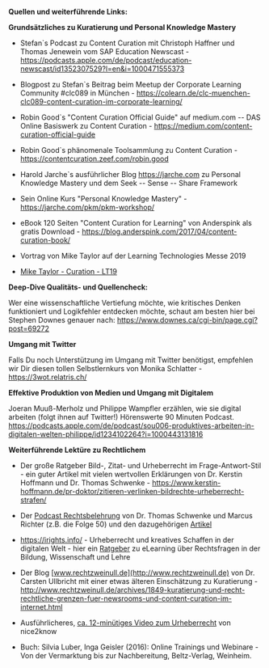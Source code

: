 **Quellen und weiterführende Links:**

**Grundsätzliches zu Kuratierung und Personal Knowledge Mastery**

* Stefan\`s Podcast zu Content Curation mit Christoph Haffner und Thomas Jenewein vom SAP Education Newscast - https://podcasts.apple.com/de/podcast/education-newscast/id1352307529?l=en&i=1000471555373

* Blogpost zu Stefan\`s Beitrag beim Meetup der Corporate Learning
Community #clc089 in München - https://colearn.de/clc-muenchen-clc089-content-curation-im-corporate-learning/

* Robin Good\`s "Content Curation Official Guide" auf medium.com -- DAS
Online Basiswerk zu Content Curation - https://medium.com/content-curation-official-guide

* Robin Good\`s phänomenale Toolsammlung zu Content Curation - https://contentcuration.zeef.com/robin.good

* Harold Jarche\`s ausführlicher Blog <https://jarche.com> zu Personal Knowledge Mastery und dem Seek -- Sense -- Share Framework

* Sein Online Kurs "Personal Knowledge Mastery" - https://jarche.com/pkm/pkm-workshop/

* eBook 120 Seiten "Content Curation for Learning" von Anderspink als gratis Download - https://blog.anderspink.com/2017/04/content-curation-book/

* Vortrag von Mike Taylor auf der Learning Technologies Messe 2019

* [Mike Taylor - Curation - LT19](https://youtu.be/5Q36elOJMkc)

**Deep-Dive Qualitäts- und Quellencheck:**

Wer eine wissenschaftliche Vertiefung möchte, wie kritisches Denken funktioniert und Logikfehler entdecken möchte, schaut am besten hier bei Stephen Downes genauer nach: https://www.downes.ca/cgi-bin/page.cgi?post=69272

**Umgang mit Twitter**

Falls Du noch Unterstützung im Umgang mit Twitter benötigst, empfehlen wir Dir diesen tollen Selbstlernkurs von Monika Schlatter - https://3wot.relatris.ch/

**Effektive Produktion von Medien und Umgang mit Digitalem**

Joeran Muuß-Merholz und Philippe Wampfler erzählen, wie sie digital arbeiten (folgt ihnen auf Twitter!) Hörenswerte 90 Minuten Podcast. https://podcasts.apple.com/de/podcast/sou006-produktives-arbeiten-in-digitalen-welten-philippe/id1234102264?i=1000443131816

**Weiterführende Lektüre zu Rechtlichem**

* Der große Ratgeber Bild-, Zitat- und Urheberrecht im Frage-Antwort-Stil - ein guter Artikel mit vielen wertvollen Erklärungen von Dr. Kerstin Hoffmann und Dr. Thomas Schwenke - https://www.kerstin-hoffmann.de/pr-doktor/zitieren-verlinken-bildrechte-urheberrecht-strafen/

* Der [Podcast Rechtsbelehrung](https://rechtsbelehrung.com/) von Dr. Thomas Schwenke und Marcus Richter (z.B. die Folge 50) und den dazugehörigen [Artikel](https://drschwenke.de/haftung-fuer-links-embedding-und-sharing-urheberrecht-und-datenschutz/)

* https://irights.info/ - Urheberrecht und kreatives Schaffen in der digitalen Welt - hier ein [Ratgeber](https://irights.info/artikel/leitfaden-urheberrecht-e-learning-lehre-urhwissg/28839) zu eLearning über Rechtsfragen in der Bildung, Wissenschaft und Lehre

* Der Blog [www.rechtzweinull.de](http://www.rechtzweinull.de) von Dr. Carsten Ullbricht mit einer etwas älteren Einschätzung zu Kuratierung - http://www.rechtzweinull.de/archives/1849-kuratierung-und-recht-rechtliche-grenzen-fuer-newsrooms-und-content-curation-im-internet.html

* Ausführlicheres, [ca. 12-minütiges Video zum Urheberrecht](https://youtu.be/F2iBIT4xid8) von nice2know

* Buch: Silvia Luber, Inga Geisler (2016): Online Trainings und Webinare - Von der Vermarktung bis zur Nachbereitung, Beltz-Verlag, Weinheim.
